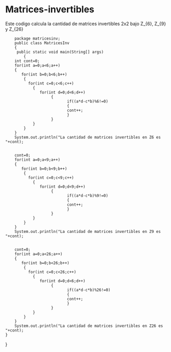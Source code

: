 # Matrices-invertibles
Este codigo calcula la cantidad de matrices invertibles 2x2 bajo Z_{6}, Z_{9} y Z_{26}



        package matricesinv;
        public class MatricesInv 
        {
         public static void main(String[] args) 
            {
        int cont=0;
        for(int a=0;a<6;a++)
        {
           for(int b=0;b<6;b++)
            {
              for(int c=0;c<6;c++)
                {
                   for(int d=0;d<6;d++)
                        {   
                               if((a*d-c*b)%6!=0)
                               {
                               cont++;
                               }
                        }     
                }     
            }
        }
        System.out.println("La cantidad de matrices invertibles en Z6 es "+cont);
        
        
        cont=0;
        for(int a=0;a<9;a++)
        {
           for(int b=0;b<9;b++)
            {
              for(int c=0;c<9;c++)
                {
                   for(int d=0;d<9;d++)
                        {   
                               if((a*d-c*b)%9!=0)
                               {
                               cont++;
                               }
                        }     
                }     
            }
        }
        System.out.println("La cantidad de matrices invertibles en Z9 es "+cont);
        
        
        cont=0;
        for(int a=0;a<26;a++)
        {
           for(int b=0;b<26;b++)
            {
              for(int c=0;c<26;c++)
                {
                   for(int d=0;d<6;d++)
                        {   
                               if((a*d-c*b)%26!=0)
                               {
                               cont++;
                               }
                        }     
                }     
            }
        }
        System.out.println("La cantidad de matrices invertibles en Z26 es "+cont);
    }
    
}
